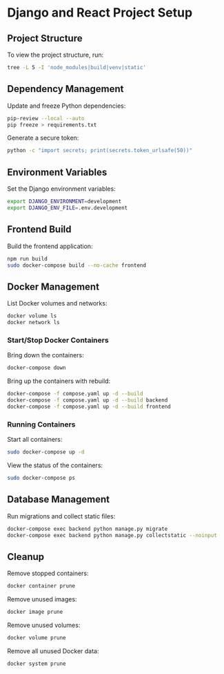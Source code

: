 # Django and React Project Setup

## Project Structure

To view the project structure, run:

```bash
tree -L 5 -I 'node_modules|build|venv|static'
```

## Dependency Management

Update and freeze Python dependencies:

```bash
pip-review --local --auto
pip freeze > requirements.txt
```

Generate a secure token:

```bash
python -c "import secrets; print(secrets.token_urlsafe(50))"
```

## Environment Variables

Set the Django environment variables:

```bash
export DJANGO_ENVIRONMENT=development
export DJANGO_ENV_FILE=.env.development
```

## Frontend Build

Build the frontend application:

```bash
npm run build
sudo docker-compose build --no-cache frontend
```

## Docker Management

List Docker volumes and networks:

```bash
docker volume ls
docker network ls
```

### Start/Stop Docker Containers

Bring down the containers:

```bash
docker-compose down
```

Bring up the containers with rebuild:

```bash
docker-compose -f compose.yaml up -d --build
docker-compose -f compose.yaml up -d --build backend
docker-compose -f compose.yaml up -d --build frontend
```

### Running Containers

Start all containers:

```bash
sudo docker-compose up -d
```

View the status of the containers:

```bash
sudo docker-compose ps
```

## Database Management

Run migrations and collect static files:

```bash
docker-compose exec backend python manage.py migrate
docker-compose exec backend python manage.py collectstatic --noinput
```

## Cleanup

Remove stopped containers:

```bash
docker container prune
```

Remove unused images:

```bash
docker image prune
```

Remove unused volumes:

```bash
docker volume prune
```

Remove all unused Docker data:

```bash
docker system prune
```
